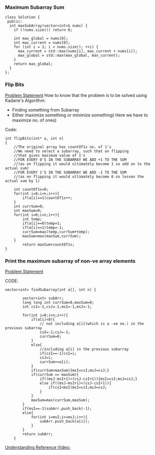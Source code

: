 ### Maximum Subarray Sum
```
class Solution {
 public:
  int maxSubArray(vector<int>& nums) {
    if (!nums.size()) return 0;

    int max_global = nums[0];
    int max_current = nums[0];
    for (int i = 1; i < nums.size(); ++i) {
      max_current = std::max(nums[i], max_current + nums[i]);
      max_global = std::max(max_global, max_current);
    }
    return max_global;
  }
};
```
### Flip Bits 
[Problem Statement](https://www.codingninjas.com/codestudio/guided-paths/data-structures-algorithms/content/118820/offering/1381872)
How to know that the problem is to be solved using Kadane's Algorithm:
- Finding something from Subarray
- Either maximize something or minimize something( Here we have to maximize no. of ones)

Code:
```
int flipBits(int* a, int n) 
{
    //The original array has countOf1s no. of 1's
    //We need to select a subarray, such that on flipping 
    //that gives maximum value of 1's
    //FOR EVERY 0'S IN THE SUBARRAY WE ADD +1 TO THE SUM
    //(as on flipping it would ultimately become 1 so add on to the actual sum)
    //FOR EVERY 1'S IN THE SUBARRAY WE ADD -1 TO THE SUM
    //(as on flipping it would ultimately become 0 so lessen the actual sum by 1)
    
    int countOf1s=0;
    for(int i=0;i<n;i++){
        if(a[i]==1)countOf1s++;
    }
    int currSum=0;
    int maxSum=0;
    for(int i=0;i<n;i++){
        int temp;
        if(a[i]==0)temp=1;
        if(a[i]==1)temp=-1;
        currSum=max(temp,currSum+temp);
        maxSum=max(maxSum,currSum);
    }
	    return maxSum+countOf1s;
}

```
### Print the maximum subarray of non-ve array elements
[Problem Statement](https://practice.geeksforgeeks.org/problems/maximum-sub-array5443/1#)

CODE:
```
vector<int> findSubarray(int a[], int n) {
	    
	    vector<int> subArr;
	    long long int currSum=0,maxSum=0;
	    int csI=-1,csJ=-1,msI=-1,msJ=-1;
	    
	    for(int i=0;i<n;i++){
	        if(a[i]<0){
	            // not including a[i](which is a -ve no.) in the previous subarray
	            csI=-1;csJ=-1;
	            currSum=0;
	        }
	        else{
	            //including a[i] in the previous subarray
	            if(csI==-1)csI=i;
	            csJ=i;
	            currSum+=a[i];
	        }
	        if(currSum>maxSum){msI=csI;msJ=csJ;}
	        if(currSum == maxSum){
	            if((msJ-msI+1)<(csJ-csI+1)){msI=csI;msJ=csJ;}
	            else if((msJ-msI+1)<(csJ-csI+1)){
	                if(csI<msI)msI=csI;msJ=csJ;
	            }
	        }
	        maxSum=max(currSum,maxSum);
	    }
	    if(msI==-1)subArr.push_back(-1);
	    else{
	        for(int i=msI;i<=msJ;i++){
	            subArr.push_back(a[i]);
	        }
	    }
	    return subArr;
	}
```
[Understanding Reference Video:](https://www.youtube.com/watch?v=VMtyGnNcdPw) 
